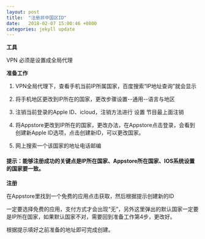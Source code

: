 ```yaml
---
layout: post
title:  "注册非中国区ID"
date:   2018-02-07 15:00:46 +0800
categories: jekyll update
---
```

**工具**	
	
VPN 必须是设置成全局代理 
 
**准备工作**	
	
1.  VPN全局代理下，查看手机当前IP所属国家，百度搜索“IP地址查询”就会显示

2.  将手机地区更改到IP所在的国家，更改步骤设置--通用--语言与地区 

3.  注销当前登录的Apple ID、icloud，注销方法进行 设置 节目最上面注销

4.  将Appstore更改到IP所在的国家，更改办法，在Appstore点击登录，会看到创建新Apple ID选项，点击创建新ID，可以更改国家。

5.  网上搜索一个该国家的地址电话邮编 


####	提示：能够注册成功的关键点是IP所在国家、Appstore所在国家、IOS系统设置的国家要一致。

**注册** 

在Appstore里找到一个免费的应用点击获取，然后根据提示创建新的ID

一定要选择免费的应用，支付方式才会出现“无”，另外这里弹出的默认国家一定要是IP所在国家，如果默认国家不对，需要回到准备工作第4步，更改好。

根据提示填好之前准备的地址即可完成创建。
